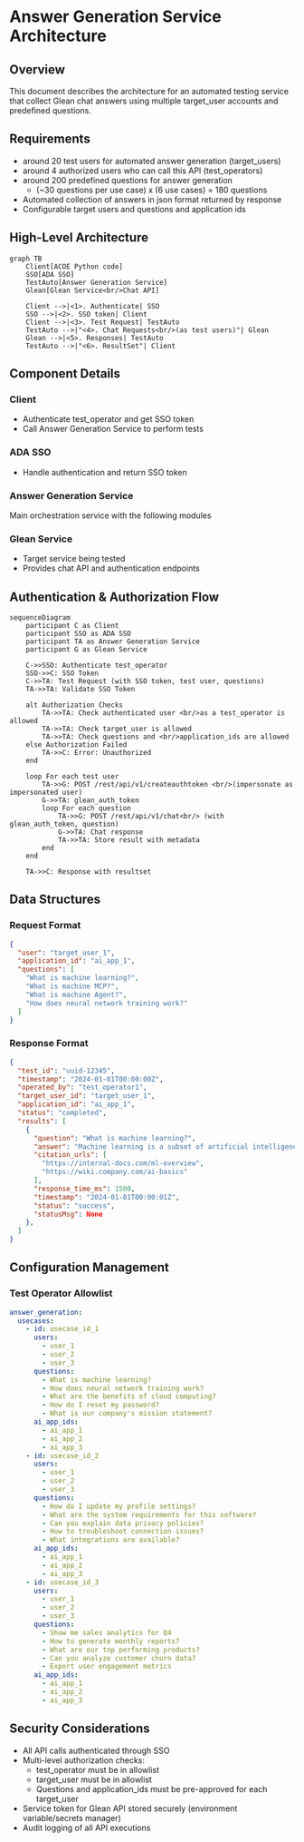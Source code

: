 # Answer Generation Service Architecture

## Overview
This document describes the architecture for an automated testing service that collect Glean chat answers using multiple target_user accounts and predefined questions.

## Requirements
- around 20 test users for automated answer generation (target_users)
- around 4 authorized users who can call this API (test_operators)
- around 200 predefined questions for answer generation
  - (~30 questions per use case) x (6 use cases) = 180 questions
- Automated collection of answers in json format returned by response
- Configurable target users and questions and application ids

## High-Level Architecture

```mermaid
graph TB
    Client[ACOE Python code]
    SSO[ADA SSO]
    TestAuto[Answer Generation Service]
    Glean[Glean Service<br/>Chat API]
    
    Client -->|<1>. Authenticate| SSO
    SSO -->|<2>. SSO token| Client
    Client -->|<3>. Test Request| TestAuto
    TestAuto -->|"<4>. Chat Requests<br/>(as test users)"| Glean
    Glean -->|<5>. Responses| TestAuto
    TestAuto -->|"<6>. ResultSet"| Client
```

## Component Details

### Client
- Authenticate test_operator and get SSO token
- Call Answer Generation Service to perform tests

### ADA SSO
- Handle authentication and return SSO token

### Answer Generation Service
Main orchestration service with the following modules

### Glean Service
- Target service being tested
- Provides chat API and authentication endpoints

## Authentication & Authorization Flow

```mermaid
sequenceDiagram
    participant C as Client
    participant SSO as ADA SSO
    participant TA as Answer Generation Service
    participant G as Glean Service
    
    C->>SSO: Authenticate test_operator
    SSO->>C: SSO Token
    C->>TA: Test Request (with SSO token, test user, questions)
    TA->>TA: Validate SSO Token
    
    alt Authorization Checks
        TA->>TA: Check authenticated user <br/>as a test_operator is allowed
        TA->>TA: Check target_user is allowed
        TA->>TA: Check questions and <br/>application_ids are allowed
    else Authorization Failed
        TA->>C: Error: Unauthorized
    end
    
    loop For each test user
        TA->>G: POST /rest/api/v1/createauthtoken <br/>(impersonate as impersonated user)
        G->>TA: glean_auth_token
        loop For each question
            TA->>G: POST /rest/api/v1/chat<br/> (with glean_auth_token, question)
            G->>TA: Chat response
            TA->>TA: Store result with metadata
        end
    end

    TA->>C: Response with resultset
```

## Data Structures

### Request Format
```json
{
  "user": "target_user_1",
  "application_id": "ai_app_1",
  "questions": [
    "What is machine learning?",
    "What is machine MCP?",
    "What is machine Agent?",
    "How does neural network training work?"
  ]
}
```

### Response Format
```json
{
  "test_id": "uuid-12345",
  "timestamp": "2024-01-01T00:00:00Z",
  "operated_by": "test_operator1",
  "target_user_id": "target_user_1",
  "application_id": "ai_app_1",
  "status": "completed",
  "results": [
    {
      "question": "What is machine learning?",
      "answer": "Machine learning is a subset of artificial intelligence...",
      "citation_urls": [
        "https://internal-docs.com/ml-overview",
        "https://wiki.company.com/ai-basics"
      ],
      "response_time_ms": 1500,
      "timestamp": "2024-01-01T00:00:01Z",
      "status": "success",
      "statusMsg": None
    },
  ]
}
```

## Configuration Management

### Test Operator Allowlist
```yaml
answer_generation:
  usecases:
    - id: usecase_id_1
      users:
        - user_1
        - user_2
        - user_3
      questions:
        - What is machine learning?
        - How does neural network training work?
        - What are the benefits of cloud computing?
        - How do I reset my password?
        - What is our company's mission statement?
      ai_app_ids:
        - ai_app_1
        - ai_app_2
        - ai_app_3
    - id: usecase_id_2
      users:
        - user_1
        - user_2
        - user_3
      questions:
        - How do I update my profile settings?
        - What are the system requirements for this software?
        - Can you explain data privacy policies?
        - How to troubleshoot connection issues?
        - What integrations are available?
      ai_app_ids:
        - ai_app_1
        - ai_app_2
        - ai_app_3
    - id: usecase_id_3
      users:
        - user_1
        - user_2
        - user_3
      questions:
        - Show me sales analytics for Q4
        - How to generate monthly reports?
        - What are our top performing products?
        - Can you analyze customer churn data?
        - Export user engagement metrics
      ai_app_ids:
        - ai_app_1
        - ai_app_2
        - ai_app_3
```

## Security Considerations
- All API calls authenticated through SSO
- Multi-level authorization checks:
  - test_operator must be in allowlist
  - target_user must be in allowlist
  - Questions and application_ids must be pre-approved for each target_user
- Service token for Glean API stored securely (environment variable/secrets manager)
- Audit logging of all API executions